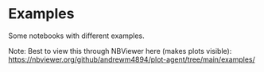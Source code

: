 # Examples

Some notebooks with different examples.

Note: Best to view this through NBViewer here (makes plots visible): https://nbviewer.org/github/andrewm4894/plot-agent/tree/main/examples/
